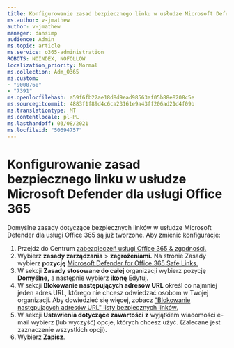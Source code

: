 ```yaml
---
title: Konfigurowanie zasad bezpiecznego linku w usłudze Microsoft Defender dla usługi Office 365
ms.author: v-jmathew
author: v-jmathew
manager: dansimp
audience: Admin
ms.topic: article
ms.service: o365-administration
ROBOTS: NOINDEX, NOFOLLOW
localization_priority: Normal
ms.collection: Adm_O365
ms.custom:
- "9000760"
- "7391"
ms.openlocfilehash: a59f6fb22ae18d8d9ead98563af05b88e8208c5e
ms.sourcegitcommit: 4883f1f89d4c6ca23161e9a43ff206ad21d4f09b
ms.translationtype: MT
ms.contentlocale: pl-PL
ms.lasthandoff: 03/08/2021
ms.locfileid: "50694757"
---
```

# <a name="set-up-safe-link-policies-in-microsoft-defender-for-office-365"></a>Konfigurowanie zasad bezpiecznego linku w usłudze Microsoft Defender dla usługi Office 365

Domyślne zasady dotyczące bezpiecznych linków w usłudze Microsoft Defender dla usługi Office 365 są już tworzone. Aby zmienić konfiguracje:

1. Przejdź do Centrum [zabezpieczeń usługi Office 365 & zgodności.](https://go.microsoft.com/fwlink/p/?linkid=2077143)
2. Wybierz **zasady zarządzania**  >  **zagrożeniami.** Na stronie Zasady wybierz **pozycję** [Microsoft Defender for Office 365 Safe Links.](https://go.microsoft.com/fwlink/?linkid=2101058)
3. W sekcji **Zasady stosowane do całej** organizacji wybierz pozycję **Domyślne,** a następnie wybierz **ikonę** Edytuj.
4. W sekcji **Blokowanie następujących adresów URL** określ co najmniej jeden adres URL, którego nie chcesz odwiedzać osobom w Twojej organizacji. Aby dowiedzieć się więcej, zobacz ["Blokowanie następujących adresów URL" listy bezpiecznych linków.](https://go.microsoft.com/fwlink/?linkid=2092123)
5. W sekcji **Ustawienia dotyczące zawartości z** wyjątkiem wiadomości e-mail wybierz (lub wyczyść) opcje, których chcesz użyć. (Zalecane jest zaznaczenie wszystkich opcji).
6. Wybierz **Zapisz**.
